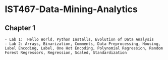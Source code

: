 # IST467-Data-Mining-Analytics

## Chapter 1
    - Lab 1:  Hello World, Python Installs, Evolution of Data Analysis
    - Lab 2: Arrays, Binarization, Comments, Data Preprocessing, Housing, Label Encoding, Label, One Hot Encoding, Polynomial Regression, Random Forest Regressors, Regression, Scaled, Standardization